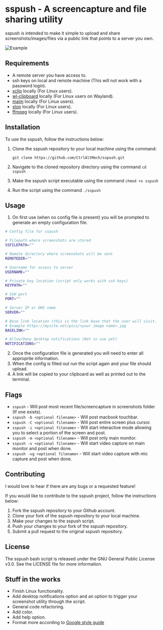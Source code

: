# sspush - A screencapture and file sharing utility
sspush is intended to make it simple to upload and share screenshots/images/files via a public link that points to a server you own.

![Example](https://github.com/CtrlAltMech/sspush/assets/7492741/1bafa0f3-9941-4f16-b2ad-031c2ceeab53)

## Requirements

- A remote server you have access to.
- ssh keys on local and remote machine (This will not work with a password login).
- [xclip](https://github.com/astrand/xclip) locally (For Linux users).
- [wl-clipboard](https://github.com/bugaevc/wl-clipboard) locally (For Linux users on Wayland).
- [maim](https://github.com/naelstrof/maim) locally (For Linux users).
- [slop](https://github.com/naelstrof/slop) locally (For Linux users).
- [ffmpeg](https://ffmpeg.org/) locally (For Linux users).

## Installation

To use the sspush, follow the instructions below:

1. Clone the sspush repository to your local machine using the command: 
    
    `git clone https://github.com/CtrlAltMech/sspush.git`
    
2. Navigate to the cloned repository directory using the command `cd sspush`
3. Make the sspush script executable using the command `chmod +x sspush`
4. Run the script using the command `./sspush`

## Usage

1. On first use (when no config file is present) you will be prompted to generate an empty configuration file.

```bash
# Config file for sspush

# Filepath where screenshots are stored
SSFILEPATH=""

# Remote directory where screenshots will be sent
REMOTEDIR=""

# Username for access to server
USERNAME=""

# Private key location (script only works with ssh keys)
KEYPATH=""

# SSH port
PORT=""

# Server IP or DNS name
SERVER=""

# Base link location (this is the link base that the user will visit. 
# Example https://mysite.net/pics/<your image name>.jpg
BASELINK=""

# Allow/Deny desktop notifications (Not in use yet)
NOTIFICATIONS=""
```

2. Once the configuration file is generated you will need to enter all approprite information.
3. When the config is filled out run the script again and your file should upload.
4. A link will be copied to your clipboard as well as printed out to the terminal.

## Flags
- `sspush` - Will post most recent file/screencapture in screenshots folder (If one exists).
- `sspush -b <optional filename>` - Will post macbook touchbar.
- `sspush -C <optional filename>` - Will post entire screen plus cursor.
- `sspush -i <optional filename>` - Will start interactive mode allowing you to select a portion of the screen and post.
- `sspush -m <optional filename>` - Will post only main monitor.
- `sspush -v <optional filename>` - Will start video capture on main monitor and post when done.
- `sspush -vg <optional filename>` - Will start video capture with mic capture and post when done.

## Contributing
I would love to hear if there are any bugs or a requested feature!

If you would like to contribute to the sspush project, follow the instructions below:

1. Fork the sspush repository to your Github account.
2. Clone your fork of the sspush repository to your local machine.
3. Make your changes to the sspush script.
4. Push your changes to your fork of the sspush repository.
5. Submit a pull request to the original sspush repository.

## License

The sspush bash script is released under the GNU General Public License v3.0. See the LICENSE file for more information.

## Stuff in the works

- Finish Linux functionality.
- Add desktop notifications option and an option to trigger your screenshot utility through the script.
- General code refactoring.
- Add color.
- Add help option.
- Format more according to [Google style guide](https://google.github.io/styleguide/shellguide.html#s7-naming-conventions)
